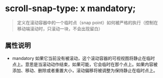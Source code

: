 # scroll-snap-type: x mandatory;

> 定义在滚动容器中的一个临时点（snap point）如何被严格的执行（控制在移动端滚动时，只滚动一块，不会出现留白）

## 属性说明

- mandatory
  如果它当前没有被滚动，这个滚动容器的可视视图将静止在临时点上。意思是当滚动动作结束，如果可能，它会临时在那个点上。如果内容被添加、移动、删除或者重置大小，滚动偏移将被调整为保持静止在临时点上。
